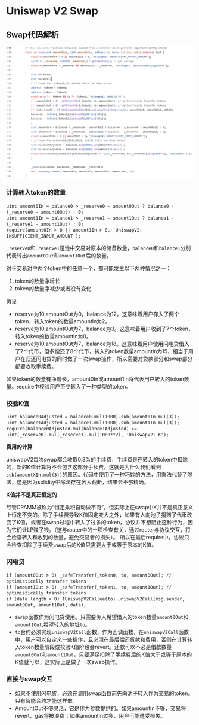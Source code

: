 # Uniswap V2 Swap


## Swap代码解析

![UniswapV2-swap](images/UniswapV2-swap.png)

### 计算转入token的数量
  ```solidity
  uint amount0In = balance0 > _reserve0 - amount0Out ? balance0 - (_reserve0 - amount0Out) : 0;
  uint amount1In = balance1 > _reserve1 - amount1Out ? balance1 - (_reserve1 - amount1Out) : 0;
  require(amount0In > 0 || amount1In > 0, 'UniswapV2: INSUFFICIENT_INPUT_AMOUNT');
  ```
`_reserve0`和`_reserve1`是池中交易对原本的储备数量，`balance0`和`balance1`分别代表转出`amount0Out`和`amount1Out`后的数量。

对于交易对中两个token中的任意一个，都可能发生以下两种情况之一：
1. token的数量净增长
2. token的数量净减少或者没有变化
   
假设
- reserve为10,amountOut为0，balance为12。这意味着用户存入了两个token，转入token的数量amountIn为2。
- reserve为10,amountOut为7，balance为3。这意味着用户收到了7个token，转入token的数量amountIn为0。
- reserve为10,amountOut为7，balance为18。这意味着用户使用闪电贷借入了7个代币，但多偿还了8个代币，转入的token数量amountIn为15，相当于用户在归还闪电贷的同时做了一次swap操作，所以需要对贷款部分和swap部分都要收取手续费。


如果token的数量有净增长，amount0In或amount1In将代表用户转入的token数量。require中校验用户至少转入了一种类型的token。

### 校验K值
```solidity
uint balance0Adjusted = balance0.mul(1000).sub(amount0In.mul(3));
uint balance1Adjusted = balance1.mul(1000).sub(amount1In.mul(3));
require(balance0Adjusted.mul(balance1Adjusted) >= uint(_reserve0).mul(_reserve1).mul(1000**2), 'UniswapV2: K');
```

**费用的计算**

uniswapV2每次swap都会收取0.3%的手续费，手续费是在转入的token中扣除的，新的K值计算将不会包含这部分手续费，这就是为什么我们看到`sub(amountXIn.mul(3))`的原因。代码中使用了一种巧妙的方法，用乘法代替了除法，这是因为solidity中除法存在舍入截断，结果会不够精确。

**K值并不是真正恒定的**

尽管CPAMM被称为“恒定乘积自动做市商”，但实际上在swap中K并不是真正意义上恒定不变的。除了手续费导致K值固定变大之外，如果有人向池子捐赠了代币改变了K值，或者在swap过程中转入了过多的token，协议并不想阻止这种行为，因为它们让LP赚了钱。（这与router中的一项检查有关，通过router与协议交互，将会检查转入和收到的数量，避免交易者的损失）。
所以在最后require中，协议只会检查扣除了手续费swap后的K值只需要大于或等于原本的K值。


### 闪电贷
```solidity
if (amount0Out > 0) _safeTransfer(_token0, to, amount0Out); // optimistically transfer tokens
if (amount1Out > 0) _safeTransfer(_token1, to, amount1Out); // optimistically transfer tokens
if (data.length > 0) IUniswapV2Callee(to).uniswapV2Call(msg.sender, amount0Out, amount1Out, data);
```
- swap函数作为闪电贷使用。只需要传入希望借入的token数量`amount0Out`和`amount1Out`,希望转入的地址`to`。
- `to`合约必须实现`uniswapV2Call`函数，作为回调函数，在`uniswapV2Call`函数中，用户可以自定义一些操作，且必须在最后偿还贷款和费用，否则在计算转入token数量阶段或校验K值阶段会revert。还款可以不必是借款数量`amount0Out`和`amount1Out`，只要满足扣除了手续费后的K值大于或等于原本的K值就可以，这实际上是做了一次swap操作。

### 直接与swap交互
- 如果不使用闪电贷，必须在调用swap函数前先向池子转入作为交易的token。只有智能合约才能这样做。
- AmountOut不够灵活，它是作为参数提供的。如果amountIn不够，交易将revert，gas将被浪费；如果amountIn过多，用户可能遭受损失。